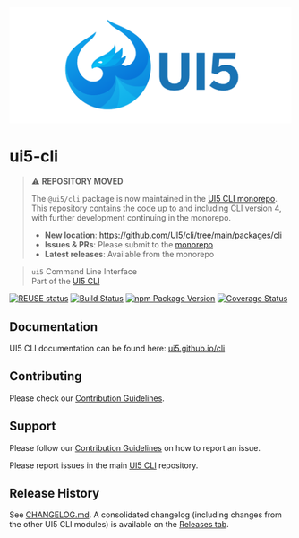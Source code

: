 ![UI5 icon](https://raw.githubusercontent.com/UI5/cli/main/docs/images/UI5_logo_wide.png)

# ui5-cli

> ⚠️ **REPOSITORY MOVED**
> 
> The `@ui5/cli` package is now maintained in the [UI5 CLI monorepo](https://github.com/UI5/cli). This repository contains the code up to and including CLI version 4, with further development continuing in the monorepo.
> 
> - **New location**: https://github.com/UI5/cli/tree/main/packages/cli
> - **Issues & PRs**: Please submit to the [monorepo](https://github.com/UI5/cli/issues)
> - **Latest releases**: Available from the monorepo

> `ui5` Command Line Interface  
> Part of the [UI5 CLI](https://github.com/UI5/cli)

[![REUSE status](https://api.reuse.software/badge/github.com/SAP/ui5-cli)](https://api.reuse.software/info/github.com/SAP/ui5-cli)
[![Build Status](https://dev.azure.com/sap/opensource/_apis/build/status/SAP.ui5-cli?branchName=v4)](https://dev.azure.com/sap/opensource/_build/latest?definitionId=33&branchName=v4)
[![npm Package Version](https://badge.fury.io/js/%40ui5%2Fcli.svg)](https://www.npmjs.com/package/@ui5/cli)
[![Coverage Status](https://coveralls.io/repos/github/SAP/ui5-cli/badge.svg)](https://coveralls.io/github/SAP/ui5-cli)

## Documentation
UI5 CLI documentation can be found here: [ui5.github.io/cli](https://ui5.github.io/cli/pages/CLI/)

## Contributing

Please check our [Contribution Guidelines](https://github.com/UI5/cli/blob/main/CONTRIBUTING.md).

## Support

Please follow our [Contribution Guidelines](https://github.com/UI5/cli/blob/main/CONTRIBUTING.md#report-an-issue) on how to report an issue.

Please report issues in the main [UI5 CLI](https://github.com/UI5/cli) repository.

## Release History

See [CHANGELOG.md](CHANGELOG.md).
A consolidated changelog (including changes from the other UI5 CLI modules) is available on the [Releases tab](https://github.com/SAP/ui5-cli/releases).
